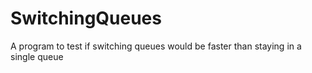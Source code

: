 # SwitchingQueues
A program to test if switching queues would be faster than staying in a single queue
